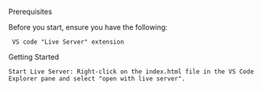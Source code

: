 Prerequisites

Before you start, ensure you have the following:

     VS code "Live Server" extension 
    
Getting Started

    Start Live Server: Right-click on the index.html file in the VS Code Explorer pane and select "open with live server". 
